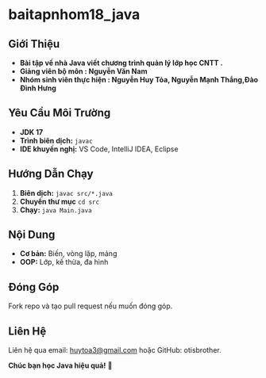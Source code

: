 # baitapnhom18_java

## Giới Thiệu
- **Bài tập về nhà Java viết chương trình quản lý lớp học CNTT .**
- **Giảng viên bộ môn : Nguyễn Văn Nam**
- **Nhóm sinh viên thực hiện : Nguyễn Huy Tỏa, Nguyễn Mạnh Thắng,Đào Đình Hưng**                     

## Yêu Cầu Môi Trường
- **JDK 17**
- **Trình biên dịch:** `javac`
- **IDE khuyến nghị:** VS Code, IntelliJ IDEA, Eclipse

## Hướng Dẫn Chạy
1. **Biên dịch:** `javac src/*.java`
2. **Chuyển thư mục** `cd src`
3. **Chạy:** `java Main.java`

## Nội Dung
- **Cơ bản:** Biến, vòng lặp, mảng
- **OOP:** Lớp, kế thừa, đa hình

## Đóng Góp
Fork repo và tạo pull request nếu muốn đóng góp.

## Liên Hệ
Liên hệ qua email: huytoa3@gmail.com hoặc GitHub: otisbrother.

**Chúc bạn học Java hiệu quả!** 🚀

